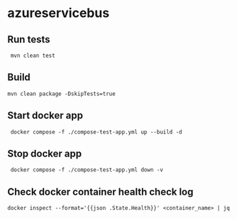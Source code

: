 # azureservicebus

## Run tests
```
 mvn clean test
```

## Build
```
mvn clean package -DskipTests=true
```

## Start docker app
```
 docker compose -f ./compose-test-app.yml up --build -d
```

## Stop docker app
```
 docker compose -f ./compose-test-app.yml down -v
```

## Check docker container health check log
```
docker inspect --format='{{json .State.Health}}' <container_name> | jq
```